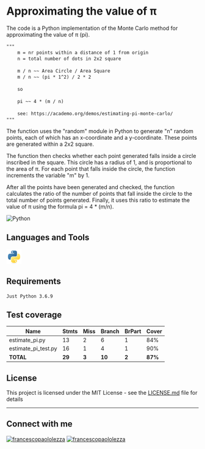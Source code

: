 # Approximating the value of π
The code is a Python implementation of the Monte Carlo method for approximating the value of π (pi).

    """
        m = nr points within a distance of 1 from origin
        n = total number of dots in 2x2 square

        m / n ~~ Area Circle / Area Square
        m / n ~~ (pi * 1^2) / 2 * 2 

        so

        pi ~~ 4 * (m / n)

        see: https://academo.org/demos/estimating-pi-monte-carlo/
    """

The function uses the "random" module in Python to generate "n" random points, each of which has an x-coordinate and a y-coordinate. These points are generated within a 2x2 square.

The function then checks whether each point generated falls inside a circle inscribed in the square. This circle has a radius of 1, and is proportional to the area of π. For each point that falls inside the circle, the function increments the variable "m" by 1.

After all the points have been generated and checked, the function calculates the ratio of the number of points that fall inside the circle to the total number of points generated. Finally, it uses this ratio to estimate the value of π using the formula pi = 4 * (m/n).

![Python](https://img.shields.io/badge/python-3670A0?style=for-the-badge&logo=python&logoColor=ffdd54)


## Languages and Tools
<p align="left"> <a href="https://www.python.org" target="_blank" rel="noreferrer"> <img src="https://raw.githubusercontent.com/devicons/devicon/master/icons/python/python-original.svg" alt="python" width="40" height="40"/> </a> </p>

## Requirements
```
Just Python 3.6.9
```

## Test coverage
| Name                | Stmts | Miss | Branch | BrPart | Cover |
|---------------------|-------|------|--------|--------|-------|
| estimate_pi.py      | 13    | 2    | 6      | 1      | 84%   |
| estimate_pi_test.py | 16    | 1    | 4      | 1      | 90%   |
| **TOTAL**               | **29**    | **3**    | **10**     | **2**      | **87%**   |


## License

This project is licensed under the MIT License - see the [LICENSE.md](LICENSE.md) file for details

<hr>

## Connect with me
<p align="left">
<a href="https://www.linkedin.com/in/francescopl/" target="blank"><img align="center" src="https://raw.githubusercontent.com/rahuldkjain/github-profile-readme-generator/master/src/images/icons/Social/linked-in-alt.svg" alt="francescopaololezza" height="20" width="30" /></a>
<a href="https://www.kaggle.com/francescopaolol" target="blank"><img align="center" src="https://raw.githubusercontent.com/rahuldkjain/github-profile-readme-generator/master/src/images/icons/Social/kaggle.svg" alt="francescopaololezza" height="20" width="30" /></a>
</p>



